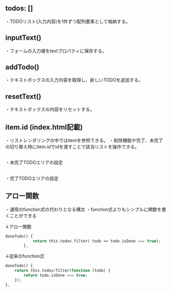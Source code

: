 ## todos: []
・TODOリスト(入力内容)を1件ずつ配列要素として格納する。

## inputText()
・フォームの入力値をtextプロパティに保存する。

## addTodo()
・テキストボックスの入力内容を取得し、新しいTODOを追加する。

## resetText()
・テキストボックスの内容をリセットする。

## item.id  (index.html記載)
・リストレンダリングの中ではitemを参照できる。
・削除機能や完了、未完了の切り替え時にitem.idでidを渡すことで該当リストを操作できる。

## <span class="button-area">  </span>
・未完了TODOエリアの設定

## <div class="area-complete">  </div>
・完了TODOエリアの設定

## アロー関数
・通常のfunction式の代わりとなる構文
・function式よりもシンプルに関数を書くことができる

↓アロー関数
```php
doneTodo() {
            return this.todos.filter( todo => todo.isDone === true);
        },
```
↓従来のfunction式
```php
doneTodo() {
    return this.todos/filter(function (todo) {
        return todo.isDone === true;
    });
},
```